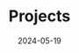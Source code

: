 ---
title: 'Projects'
date: 2024-05-19
type: landing
design:
  # Default section spacing
  spacing: '5rem'
  background:
        color: black
sections:
  - block: collection
    content:
      title: 저의 프로젝트를 구경하세요! 
      text: 
      filters:
        folders:
          - project
    design:
      view: article-grid
      fill_image: true
      columns: 3
      css_class: dark
      background:
        color: black
        image:
          filename: projectbackground.svg
          filters:
            brightness: 1.0
          size: cover
          position: center
          parallax: false
---